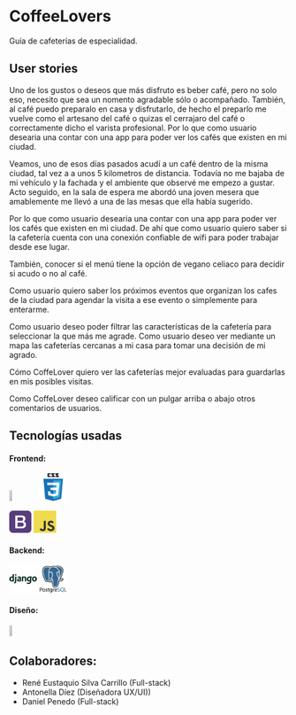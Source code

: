# CoffeeLovers

Guía de cafeterías de especialidad.


## User stories

Uno de los gustos o deseos que más disfruto es beber café, pero no solo eso, necesito que sea un nomento agradable sólo o  acompañado. También, al café puedo preparalo en casa y disfrutarlo, de hecho el preparlo me vuelve como el artesano del café o quizas el cerrajaro del café o correctamente dicho el varista profesional. 
Por lo que como usuario desearia una contar con una app para poder ver los cafés que existen en mi ciudad.

Veamos, uno de esos días pasados acudí a un café dentro de la misma ciudad, tal vez a a unos 5 kilometros de distancia. Todavía no me bajaba de mi vehículo y la fachada y el ambiente que observé me empezo a gustar. Acto seguido, en la sala de espera me abordó una joven mesera que amablemente me llevó a una de las mesas que ella había sugerido.

Por lo que como usuario desearia una contar con una app para poder ver los cafés que existen en mi ciudad.
De ahí que como usuario quiero saber si la cafetería cuenta con una conexión confiable de wifi para poder trabajar desde ese lugar.

También, conocer si el menú tiene la opción de vegano celiaco para decidir si acudo o no al café.

Como usuario quiero saber los próximos eventos que organizan los cafes de la ciudad para agendar la visita a ese evento o simplemente para enterarme.

Como usuario deseo poder filtrar las características de la cafetería para seleccionar la  que más me agrade.
Como usuario deseo ver mediante un mapa las cafeterías cercanas a mi casa para tomar una decisión de mi agrado.

Cómo CoffeLover quiero ver las cafeterías mejor evaluadas para guardarlas en mis posibles visitas.

Como CoffeLover deseo calificar con un pulgar arriba o abajo otros comentarios de usuarios.



## Tecnologías usadas

#### Frontend:


<p align="left">
<img src="https://upload.wikimedia.org/wikipedia/commons/thumb/6/61/HTML5_logo_and_wordmark.svg/800px-HTML5_logo_and_wordmark.svg.png"  width=10% height=10%>
<img src="https://raw.githubusercontent.com/devicons/devicon/master/icons/css3/css3-original-wordmark.svg"  width=10% height=10%>
</p>
<p align="left">
<img src="https://raw.githubusercontent.com/github/explore/80688e429a7d4ef2fca1e82350fe8e3517d3494d/topics/bootstrap/bootstrap.png"  width=8% height=8%>
<img src="https://raw.githubusercontent.com/github/explore/80688e429a7d4ef2fca1e82350fe8e3517d3494d/topics/javascript/javascript.png"  width=8% height=8%>
</p>


#### Backend:


<p align="left">
<img src="https://raw.githubusercontent.com/github/explore/7456fdff59816d37ef383a6c8f32a26ff7332db2/topics/django/django.png"  width=10% height=10%>
<img src="https://raw.githubusercontent.com/devicons/devicon/master/icons/postgresql/postgresql-original-wordmark.svg"  width=10% height=10%>
</p>

#### Diseño:

<p align="left">
<img src="https://upload.wikimedia.org/wikipedia/commons/3/33/Figma-logo.svg"  width=10% height=10%>
</p>



## Colaboradores:
- René Eustaquio Silva Carrillo (Full-stack) 
- Antonella Díez (Diseñadora UX/UI))
- Daniel Penedo (Full-stack)
